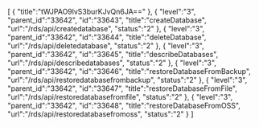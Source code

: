 [
	{
		"title":"tWJPAO9lvS3burKJvQn6JA=="
	},
	{
		"level":"3",
		"parent_id":"33642",
		"id":"33643",
		"title":"createDatabase",
		"url":"/rds/api/createdatabase",
		"status":"2"
	},
	{
		"level":"3",
		"parent_id":"33642",
		"id":"33644",
		"title":"deleteDatabase",
		"url":"/rds/api/deletedatabase",
		"status":"2"
	},
	{
		"level":"3",
		"parent_id":"33642",
		"id":"33645",
		"title":"describeDatabases",
		"url":"/rds/api/describedatabases",
		"status":"2"
	},
	{
		"level":"3",
		"parent_id":"33642",
		"id":"33646",
		"title":"restoreDatabaseFromBackup",
		"url":"/rds/api/restoredatabasefrombackup",
		"status":"2"
	},
	{
		"level":"3",
		"parent_id":"33642",
		"id":"33647",
		"title":"restoreDatabaseFromFile",
		"url":"/rds/api/restoredatabasefromfile",
		"status":"2"
	},
	{
		"level":"3",
		"parent_id":"33642",
		"id":"33648",
		"title":"restoreDatabaseFromOSS",
		"url":"/rds/api/restoredatabasefromoss",
		"status":"2"
	}
]